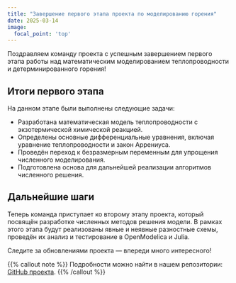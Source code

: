 ```yaml
---
title: "Завершение первого этапа проекта по моделированию горения"
date: 2025-03-14
image:
  focal_point: 'top'
---
```


Поздравляем команду проекта с успешным завершением первого этапа работы над математическим моделированием теплопроводности и детерминированного горения!

<!--more-->

## Итоги первого этапа
На данном этапе были выполнены следующие задачи:
- Разработана математическая модель теплопроводности с экзотермической химической реакцией.
- Определены основные дифференциальные уравнения, включая уравнение теплопроводности и закон Аррениуса.
- Проведён переход к безразмерным переменным для упрощения численного моделирования.
- Подготовлена основа для дальнейшей реализации алгоритмов численного решения.

## Дальнейшие шаги
Теперь команда приступает ко второму этапу проекта, который посвящён разработке численных методов решения модели. В рамках этого этапа будут реализованы явные и неявные разностные схемы, проведён их анализ и тестирование в OpenModelica и Julia.

Следите за обновлениями проекта — впереди много интересного!

{{% callout note %}}
Подробности можно найти в нашем репозитории: [GitHub проекта](https://github.com/Nelagorean/project_site).
{{% /callout %}}
